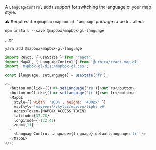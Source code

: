 A `LanguageControl` adds support for switching the language of your map style.

⚠️ Requires the `@mapbox/mapbox-gl-language` package to be installed:

```shell
npm install --save @mapbox/mapbox-gl-language
```

...or

```shell
yarn add @mapbox/mapbox-gl-language
```

```js
import React, { useState } from 'react';
import MapGL, { LanguageControl } from '@urbica/react-map-gl';
import 'mapbox-gl/dist/mapbox-gl.css';

const [language, setLanguage] = useState('fr');

<>
  <button onClick={() => setLanguage('ru')}>set ru</button>
  <button onClick={() => setLanguage('fr')}>set fr</button>
  <MapGL
    style={{ width: '100%', height: '400px' }}
    mapStyle='mapbox://styles/mapbox/light-v9'
    accessToken={MAPBOX_ACCESS_TOKEN}
    latitude={37.78}
    longitude={-122.41}
    zoom={11}
  >
    <LanguageControl language={language} defaultLanguage='fr' />
  </MapGL>
</>;
```
